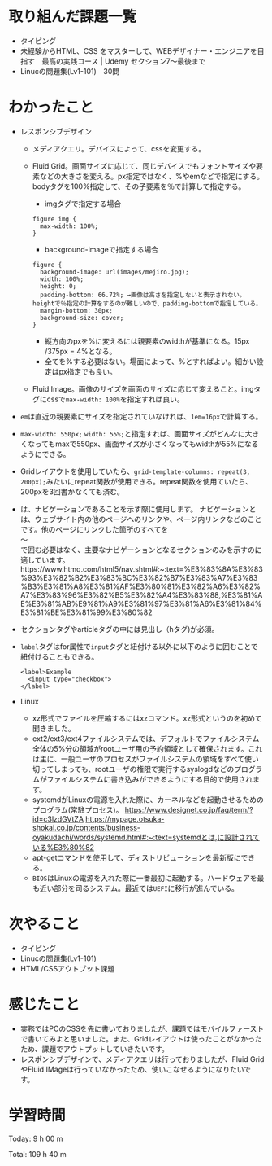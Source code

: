 # 取り組んだ課題一覧
- タイピング
- 未経験からHTML、CSS をマスターして、WEBデザイナー・エンジニアを目指す　最高の実践コース | Udemy セクション7〜最後まで
- Linucの問題集(Lv1-101)　30問

# わかったこと
- レスポンシブデザイン
  - メディアクエリ。デバイスによって、cssを変更する。
  - Fluid Grid。画面サイズに応じて、同じデバイスでもフォントサイズや要素などの大きさを変える。px指定ではなく、%やemなどで指定にする。bodyタグを100%指定して、その子要素を％で計算して指定する。
    - imgタグで指定する場合
    ```
    figure img {
      max-width: 100%;
    }
    ```
    
    - background-imageで指定する場合
    ```
    figure {
      background-image: url(images/mejiro.jpg);
      width: 100%;
      height: 0;
      padding-bottom: 66.72%; →画像は高さを指定しないと表示されない。heightで％指定の計算をするのが難しいので、padding-bottomで指定している。
      margin-bottom: 30px;
      background-size: cover;
    }
    ```
    - 縦方向のpxを%に変えるには親要素のwidthが基準になる。15px /375px = 4%となる。
    - 全てを%する必要はない。場面によって、%とすればよい。細かい設定はpx指定でも良い。
  - Fluid Image。画像のサイズを画面のサイズに応じて変えること。imgタグにcssで`max-width: 100%`を指定すれば良い。

- `em`は直近の親要素にサイズを指定されていなければ、`1em=16px`で計算する。
-  `max-width: 550px;` `width: 55%;`と指定すれば、画面サイズがどんなに大きくなってもmaxで550px、画面サイズが小さくなってもwidthが55%になるようにできる。
-  Gridレイアウトを使用していたら、`grid-template-columns: repeat(3, 200px);`みたいにrepeat関数が使用できる。repeat関数を使用ていたら、200pxを3回書かなくても済む。
-  <nav>は、ナビゲーションであることを示す際に使用します。 ナビゲーションとは、ウェブサイト内の他のページへのリンクや、ページ内リンクなどのことです。他のページにリンクした箇所のすべてを<nav>～</nav>で囲む必要はなく、主要なナビゲーションとなるセクションのみを示すのに適しています。https://www.htmq.com/html5/nav.shtml#:~:text=%E3%83%8A%E3%83%93%E3%82%B2%E3%83%BC%E3%82%B7%E3%83%A7%E3%83%B3%E3%81%A8%E3%81%AF%E3%80%81%E3%82%A6%E3%82%A7%E3%83%96%E3%82%B5%E3%82%A4%E3%83%88,%E3%81%AE%E3%81%AB%E9%81%A9%E3%81%97%E3%81%A6%E3%81%84%E3%81%BE%E3%81%99%E3%80%82
- セクションタグやarticleタグの中には見出し（hタグ)が必須。
- `label`タグはfor属性で`input`タグと紐付ける以外に以下のように囲むことで紐付けることもできる。
  ```
  <label>Example
    <input type="checkbox">
  </label>
  ```

- Linux
  - xz形式でファイルを圧縮するにはxzコマンド。xz形式というのを初めて聞きました。
  - ext2/ext3/ext4ファイルシステムでは、デフォルトでファイルシステム全体の5%分の領域がrootユーザ用の予約領域として確保されます。これは主に、一般ユーザのプロセスがファイルシステムの領域をすべて使い切ってしまっても、rootユーザの権限で実行するsyslogdなどのプログラムがファイルシステムに書き込みができるようにする目的で使用されます。
  - systemdがLinuxの電源を入れた際に、カーネルなどを起動させるためのプログラム(常駐プロセス)。
  https://www.designet.co.jp/faq/term/?id=c3lzdGVtZA
  https://mypage.otsuka-shokai.co.jp/contents/business-oyakudachi/words/systemd.html#:~:text=systemdとは,に設計されている%E3%80%82
  - apt-getコマンドを使用して、ディストリビューションを最新版にできる。
  - `BIOS`はLinuxの電源を入れた際に一番最初に起動する。ハードウェアを最も近い部分を司るシステム。最近では`UEFI`に移行が進んでいる。
  
# 次やること
- タイピング
- Linucの問題集(Lv1-101)
- HTML/CSSアウトプット課題

# 感じたこと
- 実務ではPCのCSSを先に書いておりましたが、課題ではモバイルファーストで書いてみよと思いました。また、Gridレイアウトは使ったことがなかったため、課題でアウトプットしていきたいです。
- レスポンシブデザインで、メディアクエリは行っておりましたが、Fluid GridやFluid IMageは行っていなかったため、使いこなせるようになりたいです。

# 学習時間
Today: 9 h 00 m

Total: 109 h 40 m
